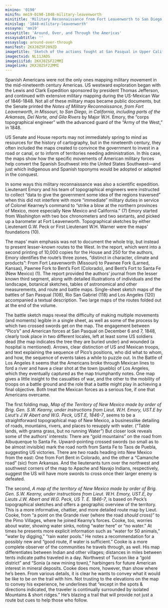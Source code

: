 ```yaml
---
minino: '0190'
minifn: mm19-0190-1848-military-leavenworth
minititle: 'Military Reconnaissance from Fort Leavenworth to San Diego, 1848'
minislug: '1848-military-leavenworth'
essayno: 'mm19'
essaytitle: 'Around, Over, and Through the Americas'
essaysubtitle: ''
essayslug: around-over-through
manifest: 2KXJ8ZSF209ZD
imagetitle: 'Sketch of the actions fought at San Pasqual in Upper California between the Americans and the Mexicans, Dec. 6th & 7th, 1846'
imagectxid: NL11JADS
imageiiifid: 2KXJ8ZSF22MMI
imagelink: 2KXJ8ZSF22MMI
---
```

Spanish Americans were not the only ones mapping military movement in the mid-nineteenth century Americas. US westward exploration began with the Lewis and Clark Expedition sponsored by president Thomas Jefferson, and continued with extensive military mapping during the US-Mexican War of 1846-1848. Not all of these military maps became public documents, but the Senate printed the _Notes of Military Reconnaissance, from Fort Leavenworth, in Missouri, to San Diego, in California, including parts of the Arkansas, Del Norte, and Gila Rivers_ by Major W.H. Emory, the “corps topographical engineer” with the advanced guard of the “Army of the West,” in 1848. 

US Senate and House reports may not immediately spring to mind as resources for the history of cartography, but in the nineteenth century, they often included the maps created to convince the government to invest in a road or canal, or to inform of territories needing administration. In this case, the maps show how the specific movements of American military forces help convert the Spanish Southwest into the United States Southwest—and just which indigenous and Spanish toponyms would be adopted or adapted in the conquest. 

In some ways this military reconnaissance was also a scientific expedition. Lieutenant Emory and his team of topographical engineers were instructed to collect “data to give the government some idea of the regions traversed” when this did not interfere with more “immediate” military duties in service of Colonel Kearney’s command to “strike a blow at the northern provinces of Mexico, more especially New Mexico and California.” (7) Emory started from Washington with two box chronometers and two sextants, and picked up a barometer at Fort Leavenworth. Topographical sketches by either Lieutenant G.W. Peck or First Lieutenant W.H. Warner were the maps’ foundations (10). 

The maps’ main emphasis was not to document the whole trip, but instead to present lesser-known routes to the West. In the report, which went into a second printing of 10,000 copies for the House and 250 for the authors, Emory identifies the route’s three zones, “distinct in character, climate and products”: From Fort Leavenworth (Missouri) to Pawnee Fork (Larned, Kansas), Pawnee Fork to Bent’s Fort (Colorado), and Bent’s Fort to Santa Fe (New Mexico) (1). The report provided the authors’ journal from the lesser known third segment, along with detailed illustrations of individuals and the landscape, botanical sketches, tables of astronomical and other measurements, and route and battle maps. Single-sheet sketch maps of the battles of San Pasqual (108), Rio San Gabriel (118) and Los Angeles (120) accompanied a textual description. Two large maps of the routes folded out at the end of the volume. 

The battle sketch maps reveal the difficulty of making multiple movements (and moments) legible in a single sheet, as well as some of the process by which two crossed swords get on the map. The engagement between “Pico’s” and American forces at San Pasqual on December 6 and 7, 1848, clearly took place in two different locales, left at least some US soldiers dead (the map indicates the tree they are buried under) and wounded (a hospital is mentioned). Arrows, clear distinction of US and Mexican troops, and text explaining the sequence of Pico’s positions, who did what to whom, and how, the sequence of events takes a while to puzzle out. In the Battle of Los Angeles it seems that the Americans broke through Mexican lines to ford a river and have a clear shot at the town (pueblo) of Los Angeles, which they eventually captured as the map triumphantly notes. One map gives a little insight to the casualties of war, and the other to the mobility of troops on a battle ground and the role that a battle might play in achieving a final objective. Both treat the Mexican forces as a serious foe, if one that Americans overcame. 

The first folding map, _Map of the Territory of New Mexico made by order of Brig. Gen. S.W. Kearny, under instructions from Lieut. W.H. Emory, UST.E by Lieut’s J.W Abert and W.G. Peck, UST.E, 1846-7_, seems to be a straightforward topographical map of New Mexico, a businesslike detailing of roads, mountains, rivers, and places to resupply with water. (“Table lands, with grama grass, but no running Water”) But closer look reveals some of the authors’ interests: There are “gold mountains” on the road from Albuquerque to Santa Fe. Upward-pointing crossed swords (so small as to be almost invisible) mark the road north from Santa Fe to Taos de Puebla, suggesting US victories. There are _two_ roads heading into New Mexico from the east: One from Fort Bent in Colorado, and the other a “Camanche road” (sic) from Arkansas. And the lieutenants turn over the northwest and southwest corners of the map to Apache and Navajo Indians, respectively, suggest the US will have more swords to cross once their larger enemy is defeated. 

The second, _A map of the territory of New Mexico made by order of Brig. Gen. S.W. Kearny, under instructions from Lieut. W.H. Emory, UST.E, by Lieuts J.W. Abert and W.G. Peck, US T. E. 1846-7_, is based on Peck’s topographical sketches and offers a geographic overview of the territory. This is a more informative, chattier, and more detailed route map by Lieut. Cooke, from “a point on the Grande river (where the road _should_ cross)” to the Pimo Villages, where he joined Kearny’s forces. Cooke, too, worries about water, showing water sinks, noting “water here” or “no water.” At times he presents more explicit information such as “water for 50 animals,” “water by digging,” “rain water pools.” He notes a recommendation for a possibly new and “good route, if water is sufficient.” Cooke is a more complete observer of the communities he travels through, as well. His map differentiates between Indian and other villages; distances in miles between tents indicate paths traveled in a day. Northwest of Tucson like a “gold district” and “Sonia (a new mining town),” harbingers for future American interest in mineral deposits. Cooke does more, however, than show where he’s been. From various details, it is clear he wants to convey what it would be like to be _on_ the trail with him. Not trusting to the elevations on the map to convey his experience, he underlines that “except in the spots & directions indicated, the traveler is continually surrounded by isolated Mountains & short ridges.” He’s blazing a trail that will provide not just a route but cues to help those who follow. 

